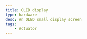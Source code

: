 ```yaml
---
title: OLED display 
type: hardware
desc: An OLED small display screen 
tags:
    - Actuator
---
```

